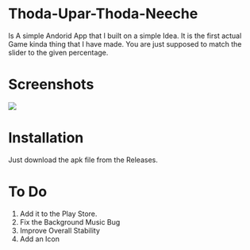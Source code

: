 # Thoda-Upar-Thoda-Neeche
Is A simple Andorid App that I built on a simple Idea. It is the first actual Game kinda thing that I have made. You are just supposed to match the slider to the given percentage. 

# Screenshots
![](https://github.com/KrishnarajT/Thoda-Upar-Thoda-Neeche/blob/main/Screenshots/Presentation.png)

# Installation
Just download the apk file from the Releases. 

# To Do 
1. Add it to the Play Store. 
2. Fix the Background Music Bug
3. Improve Overall Stability
4. Add an Icon
